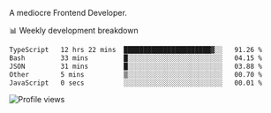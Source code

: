 A mediocre Frontend Developer.

📊 Weekly development breakdown
<!--START_SECTION:waka-->

```txt
TypeScript   12 hrs 22 mins  ██████████████████████▓░░   91.26 %
Bash         33 mins         █░░░░░░░░░░░░░░░░░░░░░░░░   04.15 %
JSON         31 mins         █░░░░░░░░░░░░░░░░░░░░░░░░   03.88 %
Other        5 mins          ▒░░░░░░░░░░░░░░░░░░░░░░░░   00.70 %
JavaScript   0 secs          ░░░░░░░░░░░░░░░░░░░░░░░░░   00.01 %
```

<!--END_SECTION:waka-->

<img src="https://gpvc.arturio.dev/iqbalfasri" alt="Profile views"/>
